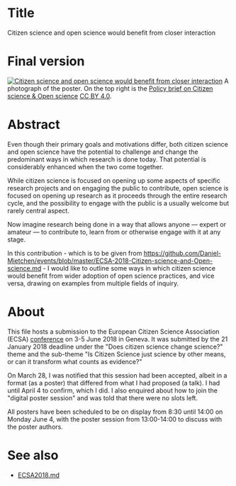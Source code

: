 
# Title

Citizen science and open science would benefit from closer interaction

# Final version

[![Citizen science and open science would benefit from closer interaction](https://upload.wikimedia.org/wikipedia/commons/6/67/Citizen_Science_and_Open_Science_would_benefit_from_closer_interaction_-_20180604_100410.jpg)](https://commons.wikimedia.org/wiki/File:Citizen_Science_and_Open_Science_would_benefit_from_closer_interaction_-_20180604_100410.jpg)
A photograph of the poster. On the top right is the [Policy brief on Citizen science & Open science](https://ecsa.citizen-science.net/blog/citizen-science-open-science-policy-brief-out) [CC BY 4.0](https://creativecommons.org/licenses/by/4.0/).

# Abstract

Even though their primary goals and motivations differ, both citizen science and open science have the potential to challenge and change the predominant ways in which research is done today. That potential is considerably enhanced when the two come together.

While citizen science is focused on opening up some aspects of specific research projects and on engaging the public to contribute, open science is focused on opening up research as it proceeds through the entire research cycle, and the possibility to engage with the public is a usually welcome but rarely central aspect.

Now imagine research being done in a way that allows anyone &mdash; expert or amateur &mdash; to contribute to, learn from or otherwise engage with it at any stage. 

In this contribution - which is to be given from https://github.com/Daniel-Mietchen/events/blob/master/ECSA-2018-Citizen-science-and-Open-science.md - I would like to outline some ways in which citizen science would benefit from wider adoption of open science practices, and vice versa, drawing on examples from multiple fields of inquiry.

# About

This file hosts a submission to the European Citizen Science Association (ECSA) [conference](https://www.ecsa-conference.eu/) on 3-5 June 2018 in Geneva. It was submitted by the 21 January 2018 deadline under the "Does citizen science change science?" theme
and the sub-theme "Is Citizen Science just science by other means, or can it transform what counts as evidence?"

On March 28, I was notified that this session had been accepted, albeit in a format (as a poster) that differed from what I had proposed (a talk). I had until April 4 to confirm, which I did. I also enquired about how to join the "digital poster session" and was told that there were no slots left.

All posters have been scheduled to be on display from 8:30 until 14:00 on Monday June 4, with the poster session from 13:00-14:00 to discuss with the poster authors.

# See also

* [ECSA2018.md](ECSA2018.md)

